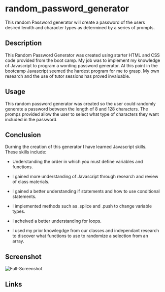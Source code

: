 # random_password_generator

This random Password generator will create a password of the users desired lendth and character types as determined by a series of prompts.

## Description
This Random Password Generator was created using starter HTML and CSS code provided from the boot camp. My job was to implement my knowledge of Javascript to program a wording password generator. At this point in the bootcamp Javascript seemed the hardest program for me to grasp. My own research and the use of tutor sessions has proved invaluable.

## Usage
This random password generator was created so the user could randomly generate a password between the length of 8 and 128 characters. The promps provided allow the user to select what type of characters they want included in the password.

## Conclusion
Durning the creation of this generator I have learned Javascript skills. These skills include:

* Understanding the order in which you must define variables and functions.

* I gained more understanding of Javascript through research and review of class materials.

* I gained a better understanding if statements and how to use conditional statements.

* I implemented methods such as .splice and .push to change variable types.

* I acheived a better understanding for loops.

* I used my prior knowlegdge from our classes and independant research to discover what functions to use to randomize a selection from an array. 

## Screenshot
![Full-Screenshot](./assets/)

## Links
